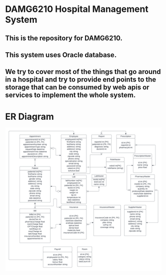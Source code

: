 # DAMG6210 Hospital Management System

## This is the repository for DAMG6210.

## This system uses Oracle database.

## We try to cover most of the things that go around in a hospital and try to provide end points to the storage that can be consumed by web apis or services to implement the whole system.

# ER Diagram

![alt text](https://github.com/aakashshukla27/DAMG6210/blob/ERDiagram/ERDiagram/HospitalER.png)
